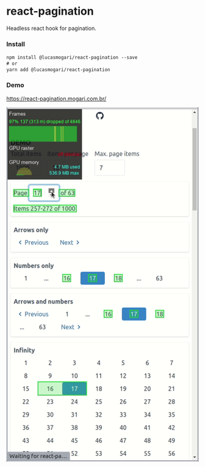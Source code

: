 # react-pagination

Headless react hook for pagination.


### Install
```
npm install @lucasmogari/react-pagination --save
# or 
yarn add @lucasmogari/react-pagination
```


### Demo

https://react-pagination.mogari.com.br/

![](demo.gif)
